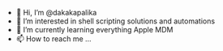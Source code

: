 - 👋 Hi, I’m @dakakapalika
- 👀 I’m interested in shell scripting solutions and automations
- 🌱 I’m currently learning everything Apple MDM
- 📫 How to reach me ...

<!---
dakakapalika/dakakapalika is a ✨ special ✨ repository because its `README.md` (this file) appears on your GitHub profile.
You can click the Preview link to take a look at your changes.
--->
